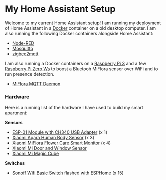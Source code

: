 # My Home Assistant Setup

Welcome to my current Home Assistant setup! I am running my deployment of Home Assistant in a [Docker](https://www.docker.com/) container on a old desktop computer. I am also running the following Docker containers alongside Home Assistant:

- [Node-RED](https://nodered.org/)
- [Mosquitto](https://mosquitto.org/)
- [zigbee2mqtt](https://github.com/Koenkk/zigbee2mqtt/wiki)

I am also running a Docker containers on a [Raspberry Pi 3](https://amzn.to/2wy4Fjc) and a few [Raspberry Pi Zero Ws](https://amzn.to/2oi9mtv) to boost a Bluetooh MiFlora sensor over WiFi and to run presence detection.

- [MiFlora MQTT Daemon](https://github.com/ThomDietrich/miflora-mqtt-daemon)

### Hardware

Here is a running list of the hardware I have used to build my smart apartment:

**Sensors**

- [ESP-01 Module with CH340 USB Adapter](https://amzn.to/2ubea7l) (x 1)
- [Xiaomi Aqara Human Body Sensor](https://www.aliexpress.com/wholesale?catId=0&initiative_id=&SearchText=xiaomi+aqara+human+body+sensor) (x 3)
- [Xiaomi MiFlora Flower Care Smart Monitor](https://amzn.to/2MlGpr4) (x 4)
- [Xiaomi Mi Door and Window Sensor](https://www.aliexpress.com/wholesale?catId=0&initiative_id=&SearchText=xiaomi+mi+door+window+sensor)
- [Xiaomi Mi Magic Cube](https://www.aliexpress.com/wholesale?catId=0&initiative_id=&SearchText=xiaomi+mi+aqara+cube)

**Switches**

- [Sonoff Wifi Basic Switch](https://amzn.to/2vjfGVq) flashed with [ESPHome](https://esphome.io/) (x 15)


